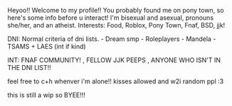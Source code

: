 Heyoo!! Welcome to my profile!!
You probably found me on pony town, so here's some info before u interact!
I'm bisexual and asexual, pronouns she/her, and an atheist.
Interests: Food, Roblox, Pony Town, Fnaf, BSD, jjk!

DNI: Normal criteria of dni lists. - 
Dream smp - 
Roleplayers - 
Mandela - 
TSAMS + LAES (int if kind)

INT: FNAF COMMUNITY! , 
FELLOW JJK PEEPS , 
ANYONE WHO ISN'T IN THE DNI LIST!!

feel free to c+h whenver i'm alone!! kisses allowed and w2i random ppl :3

this is still a wip so BYEE!!!
